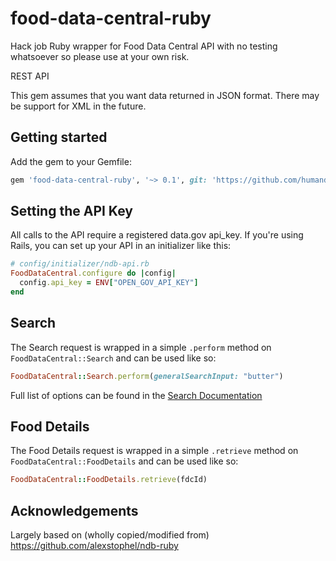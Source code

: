 # food-data-central-ruby

Hack job Ruby wrapper for Food Data Central API with no testing whatsoever so please use at your own risk.

REST API

This gem assumes that you want data returned in JSON format. There may be
support for XML in the future.

## Getting started

Add the gem to your Gemfile:

```ruby
gem 'food-data-central-ruby', '~> 0.1', git: 'https://github.com/humandoing/food-data-central-ruby', branch: 'main'
```

## Setting the API Key

All calls to the API require a registered data.gov api_key. If you're using
Rails, you can set up your API in an initializer like this:

```ruby
# config/initializer/ndb-api.rb
FoodDataCentral.configure do |config|
  config.api_key = ENV["OPEN_GOV_API_KEY"]
end
```

## Search

The Search request is wrapped in a simple ```.perform``` method on
```FoodDataCentral::Search``` and can be used like so:

```ruby
FoodDataCentral::Search.perform(generalSearchInput: "butter")
```

Full list of options can be found in the [Search
Documentation](https://fdc.nal.usda.gov/api-guide.html)

## Food Details

The Food Details request is wrapped in a simple ```.retrieve``` method on
```FoodDataCentral::FoodDetails``` and can be used like so:

```ruby
FoodDataCentral::FoodDetails.retrieve(fdcId)
```

## Acknowledgements

Largely based on (wholly copied/modified from) https://github.com/alexstophel/ndb-ruby
